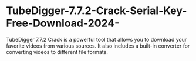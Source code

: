 # TubeDigger-7.7.2-Crack-Serial-Key-Free-Download-2024-
TubeDigger 7.7.2 Crack is a powerful tool that allows you to download your favorite videos from various sources. It also includes a built-in converter for converting videos to different file formats.
